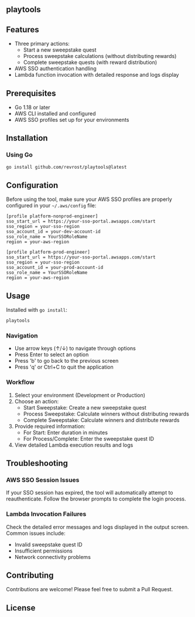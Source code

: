 ## playtools

## Features

- Three primary actions:
  - Start a new sweepstake quest
  - Process sweepstake calculations (without distributing rewards)
  - Complete sweepstake quests (with reward distribution)
- AWS SSO authentication handling
- Lambda function invocation with detailed response and logs display

## Prerequisites

- Go 1.18 or later
- AWS CLI installed and configured
- AWS SSO profiles set up for your environments

## Installation

### Using Go

```bash
go install github.com/revrost/playtools@latest
```

## Configuration

Before using the tool, make sure your AWS SSO profiles are properly configured in your `~/.aws/config` file:

```
[profile platform-nonprod-engineer]
sso_start_url = https://your-sso-portal.awsapps.com/start
sso_region = your-sso-region
sso_account_id = your-dev-account-id
sso_role_name = YourSSORoleName
region = your-aws-region

[profile platform-prod-engineer]
sso_start_url = https://your-sso-portal.awsapps.com/start
sso_region = your-sso-region
sso_account_id = your-prod-account-id
sso_role_name = YourSSORoleName
region = your-aws-region
```

## Usage

Installed with `go install`:

```bash
playtools
```

### Navigation

- Use arrow keys (↑/↓) to navigate through options
- Press Enter to select an option
- Press 'b' to go back to the previous screen
- Press 'q' or Ctrl+C to quit the application

### Workflow

1. Select your environment (Development or Production)
2. Choose an action:
   - Start Sweepstake: Create a new sweepstake quest
   - Process Sweepstake: Calculate winners without distributing rewards
   - Complete Sweepstake: Calculate winners and distribute rewards
3. Provide required information:
   - For Start: Enter duration in minutes
   - For Process/Complete: Enter the sweepstake quest ID
4. View detailed Lambda execution results and logs

## Troubleshooting

### AWS SSO Session Issues

If your SSO session has expired, the tool will automatically attempt to reauthenticate. Follow the browser prompts to complete the login process.

### Lambda Invocation Failures

Check the detailed error messages and logs displayed in the output screen. Common issues include:

- Invalid sweepstake quest ID
- Insufficient permissions
- Network connectivity problems

## Contributing

Contributions are welcome! Please feel free to submit a Pull Request.

## License
